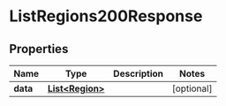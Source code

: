 

# ListRegions200Response


## Properties

| Name | Type | Description | Notes |
|------------ | ------------- | ------------- | -------------|
|**data** | [**List&lt;Region&gt;**](Region.md) |  |  [optional] |




